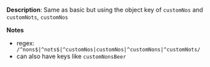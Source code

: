 __Description__: Same as basic but using the object key of `customNos` and `customNots`, `customNos`

__Notes__

+ regex: ` /^nons$|^nots$|^customNos|customNos|^customNons|^customNots/`
+ can also have keys like `customNonsBeer`
